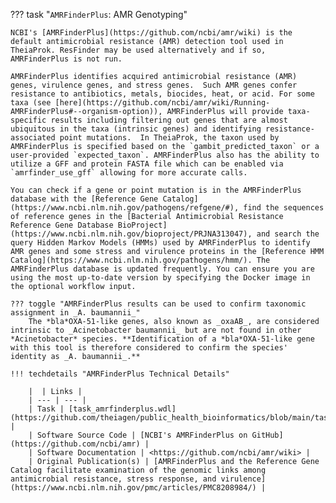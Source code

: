 ??? task "`AMRFinderPlus`: AMR Genotyping"

    NCBI's [AMRFinderPlus](https://github.com/ncbi/amr/wiki) is the default antimicrobial resistance (AMR) detection tool used in TheiaProk. ResFinder may be used alternatively and if so, AMRFinderPlus is not run. 

    AMRFinderPlus identifies acquired antimicrobial resistance (AMR) genes, virulence genes, and stress genes.  Such AMR genes confer resistance to antibiotics, metals, biocides, heat, or acid. For some taxa (see [here](https://github.com/ncbi/amr/wiki/Running-AMRFinderPlus#--organism-option)), AMRFinderPlus will provide taxa-specific results including filtering out genes that are almost ubiquitous in the taxa (intrinsic genes) and identifying resistance-associated point mutations.  In TheiaProk, the taxon used by AMRFinderPlus is specified based on the `gambit_predicted_taxon` or a user-provided `expected_taxon`. AMRFinderPlus also has the ability to utilize a GFF and protein FASTA file which can be enabled via `amrfinder_use_gff` allowing for more accurate calls.

    You can check if a gene or point mutation is in the AMRFinderPlus database with the [Reference Gene Catalog](https://www.ncbi.nlm.nih.gov/pathogens/refgene/#), find the sequences of reference genes in the [Bacterial Antimicrobial Resistance Reference Gene Database BioProject](https://www.ncbi.nlm.nih.gov/bioproject/PRJNA313047), and search the query Hidden Markov Models (HMMs) used by AMRFinderPlus to identify AMR genes and some stress and virulence proteins in the [Reference HMM Catalog](https://www.ncbi.nlm.nih.gov/pathogens/hmm/). The AMRFinderPlus database is updated frequently. You can ensure you are using the most up-to-date version by specifying the Docker image in the optional workflow input.

    ??? toggle "AMRFinderPlus results can be used to confirm taxonomic assignment in _A. baumannii_"
        The *bla*OXA-51-like genes, also known as _oxaAB_, are considered intrinsic to _Acinetobacter baumannii_ but are not found in other *Acinetobacter* species. **Identification of a *bla*OXA-51-like gene with this tool is therefore considered to confirm the species' identity as _A. baumannii_.**

    !!! techdetails "AMRFinderPlus Technical Details"
        
        |  | Links |
        | --- | --- |
        | Task | [task_amrfinderplus.wdl](https://github.com/theiagen/public_health_bioinformatics/blob/main/tasks/gene_typing/drug_resistance/task_amrfinderplus.wdl) |
        | Software Source Code | [NCBI's AMRFinderPlus on GitHub](https://github.com/ncbi/amr) |
        | Software Documentation | <https://github.com/ncbi/amr/wiki> |
        | Original Publication(s) | [AMRFinderPlus and the Reference Gene Catalog facilitate examination of the genomic links among antimicrobial resistance, stress response, and virulence](https://www.ncbi.nlm.nih.gov/pmc/articles/PMC8208984/) |
